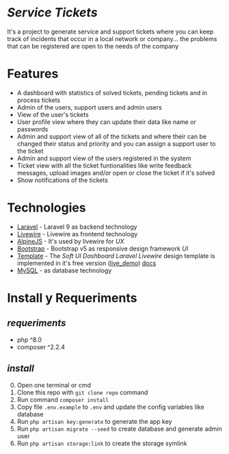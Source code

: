 # _Service Tickets_

It's a project to generate service and support tickets where you can keep track of incidents that occur in a local network or company...
the problems that can be registered are open to the needs of the company

# Features

- A dashboard with statistics of solved tickets, pending tickets and in process tickets
- Admin of the users, support users and admin users
- View of the user's tickets
- User profile view where they can update their data like name or passwords
- Admin and support view of all of the tickets and where their can be changed their status and priority and you can assign a support user to the ticket
- Admin and support view of the users registered in the system
- Ticket view with all the ticket funtionalities like write feedback messages, upload images and/or open or close the ticket if it's solved
- Show notifications of the tickets

# Technologies

- [Laravel] - Laravel 9 as backend technology 
- [Livewire] - Livewire as frontend technology
- [AlpineJS] - It's used by livewire for _UX_
- [Bootstrap] - Bootstrap v5 as responsive design framework _UI_
- [Template] - The _Soft UI Dashboard Laravel Livewire_ design template is implemented in it's free version ([live_demo]) [docs]
- [MySQL] - as database technology


# Install y Requeriments


## _requeriments_

- php ^8.0
- composer ^2.2.4 

## _install_

0. Open one terminal or cmd
1. Clone this repo with `git clone repo` command 
2. Run command `composer install`
3. Copy file `.env.example` to `.env` and update the config variables like database
4. Run `php artisan key:generate` to generate the app key
5. Run `php artisan migrate --seed` to create database and generate admin user
6. Run `php artisan storage:link` to create the storage symlink 




[Template]: <https://www.creative-tim.com/product/soft-ui-dashboard-laravel-livewire>
[live_demo]: <https://soft-ui-dashboard-laravel-livewire.creative-tim.com/login>
[docs]: <https://soft-ui-dashboard-laravel-livewire.creative-tim.com/documentation/bootstrap/overview/soft-ui-dashboard/index.html>
[Laravel]: <https://laravel.com/docs/9.x>
[Livewire]: <https://laravel-livewire.com/>
[Bootstrap]: <https://getbootstrap.com/docs/5.0/getting-started/introduction/>
[MySQL]: <https://dev.mysql.com/doc/>

[AlpineJS]: <https://alpinejs.dev/>
[JQuery]: <https://jquery.com/>
[AJAX]: <https://api.jquery.com/jquery.ajax/>
[DatatablesJS]: <https://datatables.net/>
[ChartJS]: <https://www.chartjs.org/>
[SweetAlert]: <https://sweetalert2.github.io/>









